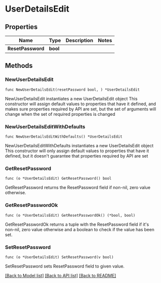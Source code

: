 # UserDetailsEdit

## Properties

Name | Type | Description | Notes
------------ | ------------- | ------------- | -------------
**ResetPassword** | **bool** |  | 

## Methods

### NewUserDetailsEdit

`func NewUserDetailsEdit(resetPassword bool, ) *UserDetailsEdit`

NewUserDetailsEdit instantiates a new UserDetailsEdit object
This constructor will assign default values to properties that have it defined,
and makes sure properties required by API are set, but the set of arguments
will change when the set of required properties is changed

### NewUserDetailsEditWithDefaults

`func NewUserDetailsEditWithDefaults() *UserDetailsEdit`

NewUserDetailsEditWithDefaults instantiates a new UserDetailsEdit object
This constructor will only assign default values to properties that have it defined,
but it doesn't guarantee that properties required by API are set

### GetResetPassword

`func (o *UserDetailsEdit) GetResetPassword() bool`

GetResetPassword returns the ResetPassword field if non-nil, zero value otherwise.

### GetResetPasswordOk

`func (o *UserDetailsEdit) GetResetPasswordOk() (*bool, bool)`

GetResetPasswordOk returns a tuple with the ResetPassword field if it's non-nil, zero value otherwise
and a boolean to check if the value has been set.

### SetResetPassword

`func (o *UserDetailsEdit) SetResetPassword(v bool)`

SetResetPassword sets ResetPassword field to given value.



[[Back to Model list]](../README.md#documentation-for-models) [[Back to API list]](../README.md#documentation-for-api-endpoints) [[Back to README]](../README.md)


